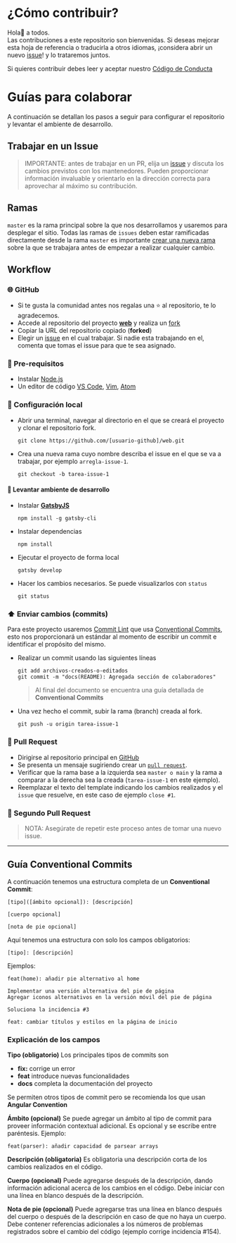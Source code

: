 # ¿Cómo contribuir?

Hola👋 a todos.   
Las contribuciones a este repositorio son bienvenidas. Si deseas mejorar esta hoja de referencia o traducirla a otros idiomas, ¡considera abrir un nuevo [issue][1]! y lo trataremos juntos.

Si quieres contribuir debes leer y aceptar nuestro [Código de Conducta][2]

# Guías para colaborar
A continuación se detallan los pasos a seguir para configurar el repositorio y levantar el ambiente de desarrollo.

## Trabajar en un Issue
>IMPORTANTE: antes de trabajar en un PR, elija un [issue][4] y discuta los cambios previstos con los mantenedores. Pueden proporcionar información invaluable y orientarlo en la dirección correcta para aprovechar al máximo su contribución.

## Ramas 
`master` es la rama principal sobre la que nos desarrollamos y usaremos para desplegar el sitio. Todas las ramas de `issues` deben estar ramificadas directamente desde la rama `master` es importante [crear una nueva rama](#configuración-local) sobre la que se trabajara antes de empezar a realizar cualquier cambio.

## Workflow

### :globe_with_meridians: GitHub 
- Si te gusta la comunidad antes nos regalas una ⭐ al repositorio, te lo agradecemos.
- Accede al repositorio del proyecto **[web][12]** y realiza un [fork][3]
- Copiar la URL del repositorio copiado (**forked**)
- Elegir un [issue][4] en el cual trabajar. Si nadie esta trabajando en el, comenta que tomas el issue para que te sea asignado.

### :page_facing_up: Pre-requisitos 
- Instalar [Node.js][5]
- Un editor de código [VS Code][6], [Vim][7], [Atom][8]

### :construction_worker: Configuración local 
- Abrir una terminal, navegar al directorio en el que se creará el proyecto y clonar el repositorio fork.
    ```
    git clone https://github.com/[usuario-github]/web.git
    ```
- Crea una nueva rama cuyo nombre describa el issue en el que se va a trabajar, por ejemplo `arregla-issue-1`.
    ```
    git checkout -b tarea-issue-1
    ```

#### :hammer: Levantar ambiente de desarrollo 
- Instalar [**GatsbyJS**][9]
    ```
    npm install -g gatsby-cli
    ```
- Instalar dependencias 
    ```
    npm install
    ```

- Ejecutar el proyecto de forma local
    ```
    gatsby develop
    ```
- Hacer los cambios necesarios. Se puede visualizarlos con `status`
    ```
    git status
    ``` 

### :arrow_up: Enviar cambios (commits) 
Para este proyecto usaremos [Commit Lint][10] que usa [Conventional Commits][11], esto nos proporcionará un estándar al momento de escribir un commit e identificar el propósito del mismo. 

- Realizar un commit usando las siguientes líneas
    ```
    git add archivos-creados-o-editados
    git commit -m "docs(README): Agregada sección de colaboradores"
    ```
    > Al final del documento se encuentra una guía detallada de **Conventional Commits**

- Una vez hecho el commit, subir la rama (branch) creada al fork.
    ```
    git push -u origin tarea-issue-1
    ```

### :rocket: Pull Request 
- Dirigirse al repositorio principal en [GitHub][12]
- Se presenta un mensaje sugiriendo crear un [`pull request`][13]. 
- Verificar que la rama base a la izquierda sea `master o main` y la rama a comparar a la derecha sea la creada (`tarea-issue-1` en este ejemplo).
- Reemplazar el texto del template indicando los cambios realizados y el `issue` que resuelve, en este caso de ejemplo  `close #1`.   

### :muscle: Segundo Pull Request
> NOTA: Asegúrate de repetir este proceso antes de tomar una nuevo issue.
---
## Guía Conventional Commits

A continuación tenemos una estructura completa de un **Conventional Commit**:

```
[tipo]([ámbito opcional]): [descripción]

[cuerpo opcional]

[nota de pie opcional]
```

Aquí tenemos una estructura con solo los campos obligatorios:

```
[tipo]: [descripción]
```

Ejemplos:

```
feat(home): añadir pie alternativo al home

Implementar una versión alternativa del pie de página
Agregar iconos alternativos en la versión móvil del pie de página

Soluciona la incidencia #3
```

```
feat: cambiar títulos y estilos en la página de inicio
```

### Explicación de los campos

**Tipo (obligatorio)** 
Los principales tipos de commits son
- **fix:** corrige un error
- **feat** introduce nuevas funcionalidades
- **docs** completa la documentación del proyecto

Se permiten otros tipos de commit pero se recomienda los que usan **Angular Convention**

**Ámbito (opcional)** 
Se puede agregar un ámbito al tipo de commit para proveer información contextual adicional. Es opcional y se escribe entre paréntesis. Ejemplo:

```
feat(parser): añadir capacidad de parsear arrays
```

**Descripción (obligatoria)** 
Es obligatoria una descripción corta de los cambios realizados en el código.

**Cuerpo (opcional)** 
Puede agregarse después de la descripción, dando información adicional acerca de los cambios en el código. Debe iniciar con una línea en blanco después de la descripción.

**Nota de pie (opcional)** 
Puede agregarse tras una línea en blanco después del cuerpo o después de la descripción en caso de que no haya un cuerpo. Debe contener referencias adicionales a los números de problemas registrados sobre el cambio del código (ejemplo corrige incidencia #154).

[1]: <https://github.com/javascriptecuador/web/issues/new> "Nuevo issue"
[2]: <https://github.com/javascriptecuador/.github/blob/master/CODE_OF_CONDUCT.md> "Código de Conducta JavaScript Ecuador"
[3]: <https://help.github.com/articles/fork-a-repo/> "Fork a repo"
[4]: <https://github.com/javascriptecuador/web/issues> "Listado de issues"
[5]: <https://nodejs.org/en/> "Página oficial" 
[6]: <https://code.visualstudio.com/> "Página oficial" 
[7]: <https://www.vim.org/> "Página oficial" 
[8]: <https://atom.io/> "Página oficial" 
[9]: <https://www.gatsbyjs.com/tutorial/part-zero/> "Documentación oficial"
[10]: <https://commitlint.js.org/#/> "Página oficial" 
[11]: <https://www.conventionalcommits.org/en/v1.0.0/> "Página oficial" 
[12]: <https://github.com/javascriptecuador/web> "Repositorio web - JavaScript Ecuador" 
[13]: <https://help.github.com/articles/creating-a-pull-request/> "Creating a pull request"
